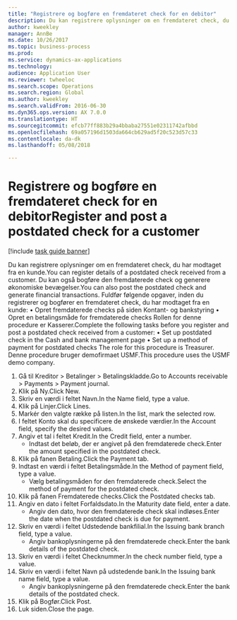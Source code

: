 ```yaml
--- 
title: "Registrere og bogføre en fremdateret check for en debitor"
description: Du kan registrere oplysninger om en fremdateret check, du har modtaget fra en kunde.
author: kweekley
manager: AnnBe
ms.date: 10/26/2017
ms.topic: business-process
ms.prod: 
ms.service: dynamics-ax-applications
ms.technology: 
audience: Application User
ms.reviewer: twheeloc
ms.search.scope: Operations
ms.search.region: Global
ms.author: kweekley
ms.search.validFrom: 2016-06-30
ms.dyn365.ops.version: AX 7.0.0
ms.translationtype: HT
ms.sourcegitcommit: efcb77ff883b29a4bbaba27551e02311742afbbd
ms.openlocfilehash: 69a057196d1503da664cb629ad5f20c523d57c33
ms.contentlocale: da-dk
ms.lasthandoff: 05/08/2018

---
```

# <a name="register-and-post-a-postdated-check-for-a-customer"></a><span data-ttu-id="c7ab6-103">Registrere og bogføre en fremdateret check for en debitor</span><span class="sxs-lookup"><span data-stu-id="c7ab6-103">Register and post a postdated check for a customer</span></span>

[!include [task guide banner](../../includes/task-guide-banner.md)]

<span data-ttu-id="c7ab6-104">Du kan registrere oplysninger om en fremdateret check, du har modtaget fra en kunde.</span><span class="sxs-lookup"><span data-stu-id="c7ab6-104">You can register details of a postdated check received from a customer.</span></span> <span data-ttu-id="c7ab6-105">Du kan også bogføre den fremdaterede check og generere økonomiske bevægelser.</span><span class="sxs-lookup"><span data-stu-id="c7ab6-105">You can also post the postdated check and generate financial transactions.</span></span>   <span data-ttu-id="c7ab6-106">Fuldfør følgende opgaver, inden du registrerer og bogfører en fremdateret check, du har modtaget fra en kunde: • Opret fremdaterede checks på siden Kontant- og bankstyring • Opret en betalingsmåde for fremdaterede checks Rollen for denne procedure er Kasserer.</span><span class="sxs-lookup"><span data-stu-id="c7ab6-106">Complete the following tasks before you register and post a postdated check received from a customer:   • Set up postdated check in the Cash and bank management page • Set up a method of payment for postdated checks   The role for this procedure is Treasurer.</span></span> <span data-ttu-id="c7ab6-107">Denne procedure bruger demofirmaet USMF.</span><span class="sxs-lookup"><span data-stu-id="c7ab6-107">This procedure uses the USMF demo company.</span></span>

1. <span data-ttu-id="c7ab6-108">Gå til Kreditor > Betalinger > Betalingskladde.</span><span class="sxs-lookup"><span data-stu-id="c7ab6-108">Go to Accounts receivable > Payments > Payment journal.</span></span>
2. <span data-ttu-id="c7ab6-109">Klik på Ny.</span><span class="sxs-lookup"><span data-stu-id="c7ab6-109">Click New.</span></span>
3. <span data-ttu-id="c7ab6-110">Skriv en værdi i feltet Navn.</span><span class="sxs-lookup"><span data-stu-id="c7ab6-110">In the Name field, type a value.</span></span>
4. <span data-ttu-id="c7ab6-111">Klik på Linjer.</span><span class="sxs-lookup"><span data-stu-id="c7ab6-111">Click Lines.</span></span>
5. <span data-ttu-id="c7ab6-112">Markér den valgte række på listen.</span><span class="sxs-lookup"><span data-stu-id="c7ab6-112">In the list, mark the selected row.</span></span>
6. <span data-ttu-id="c7ab6-113">I feltet Konto skal du specificere de ønskede værdier.</span><span class="sxs-lookup"><span data-stu-id="c7ab6-113">In the Account field, specify the desired values.</span></span>
7. <span data-ttu-id="c7ab6-114">Angiv et tal i feltet Kredit.</span><span class="sxs-lookup"><span data-stu-id="c7ab6-114">In the Credit field, enter a number.</span></span>
    * <span data-ttu-id="c7ab6-115">Indtast det beløb, der er angivet på den fremdaterede check.</span><span class="sxs-lookup"><span data-stu-id="c7ab6-115">Enter the amount specified in the postdated check.</span></span>  
8. <span data-ttu-id="c7ab6-116">Klik på fanen Betaling.</span><span class="sxs-lookup"><span data-stu-id="c7ab6-116">Click the Payment tab.</span></span>
9. <span data-ttu-id="c7ab6-117">Indtast en værdi i feltet Betalingsmåde.</span><span class="sxs-lookup"><span data-stu-id="c7ab6-117">In the Method of payment field, type a value.</span></span>
    * <span data-ttu-id="c7ab6-118">Vælg betalingsmåden for den fremdaterede check.</span><span class="sxs-lookup"><span data-stu-id="c7ab6-118">Select the method of payment for the postdated check.</span></span>  
10. <span data-ttu-id="c7ab6-119">Klik på fanen Fremdaterede checks.</span><span class="sxs-lookup"><span data-stu-id="c7ab6-119">Click the Postdated checks tab.</span></span>
11. <span data-ttu-id="c7ab6-120">Angiv en dato i feltet Forfaldsdato.</span><span class="sxs-lookup"><span data-stu-id="c7ab6-120">In the Maturity date field, enter a date.</span></span>
    * <span data-ttu-id="c7ab6-121">Angiv den dato, hvor den fremdaterede check skal indløses.</span><span class="sxs-lookup"><span data-stu-id="c7ab6-121">Enter the date when the postdated check is due for payment.</span></span>  
12. <span data-ttu-id="c7ab6-122">Skriv en værdi i feltet Udstedende bankfilial.</span><span class="sxs-lookup"><span data-stu-id="c7ab6-122">In the Issuing bank branch field, type a value.</span></span>
    * <span data-ttu-id="c7ab6-123">Angiv bankoplysningerne på den fremdaterede check.</span><span class="sxs-lookup"><span data-stu-id="c7ab6-123">Enter the bank details of the postdated check.</span></span>  
13. <span data-ttu-id="c7ab6-124">Skriv en værdi i feltet Checknummer.</span><span class="sxs-lookup"><span data-stu-id="c7ab6-124">In the check number field, type a value.</span></span>
14. <span data-ttu-id="c7ab6-125">Skriv en værdi i feltet Navn på udstedende bank.</span><span class="sxs-lookup"><span data-stu-id="c7ab6-125">In the Issuing bank name field, type a value.</span></span>
    * <span data-ttu-id="c7ab6-126">Angiv bankoplysningerne på den fremdaterede check.</span><span class="sxs-lookup"><span data-stu-id="c7ab6-126">Enter the bank details of the postdated check.</span></span>  
15. <span data-ttu-id="c7ab6-127">Klik på Bogfør.</span><span class="sxs-lookup"><span data-stu-id="c7ab6-127">Click Post.</span></span>
16. <span data-ttu-id="c7ab6-128">Luk siden.</span><span class="sxs-lookup"><span data-stu-id="c7ab6-128">Close the page.</span></span>


